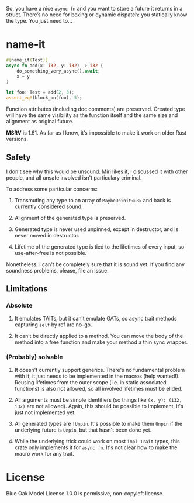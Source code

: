 So, you have a nice `async fn` and you want to store a future it returns in a struct. There’s
no need for boxing or dynamic dispatch: you statically know the type. You just need to...

# name-it

```rust
#[name_it(Test)]
async fn add(x: i32, y: i32) -> i32 {
    do_something_very_async().await;
    x + y
}

let foo: Test = add(2, 3);
assert_eq!(block_on(foo), 5);
```

Function attributes (including doc comments) are preserved. Created type will have the same visibility as the function itself and the same size and alignment as original future.

**MSRV** is 1.61. As far as I know, it’s impossible to make it work on older Rust versions.

## Safety

I don't see why this would be unsound. Miri likes it, I discussed it with other people, and all unsafe involved isn't particulary criminal.

To address some particular concerns:

1. Transmuting any type to an array of `MaybeUninit<u8>` and back is currently considered sound.

2. Alignment of the generated type is preserved.

3. Generated type is never used unpinned, except in destructor, and is never
moved in destructor.

4. Lifetime of the generated type is tied to the lifetimes of every input,
so use-after-free is not possible.

Nonetheless, I can't be completely sure that it is sound yet. If you find any soundness problems, please, file an issue.

## Limitations

### Absolute

1. It emulates TAITs, but it can’t emulate GATs, so async trait methods capturing `self` by ref are no-go.

2. It can’t be directly applied to a method. You can move the body of the method into a free function and make your method a thin sync wrapper.

### (Probably) solvable

1. It doesn't currently support generics. There's no fundamental problem with it, it just needs to be implemented in the macros (help wanted!). Reusing lifetimes from the outer scope (i.e. in static associated functions) is also not allowed, so all involved lifetimes must be elided.

2. All arguments must be simple identifiers (so things like `(x, y): (i32, i32)` are not allowed). Again, this should be possible to implement, it's just not implemented yet.

3. All generated types are `!Unpin`. It's possible to make them `Unpin` if the underlying future is `Unpin`, but that hasn't been done yet.

4. While the underlying trick could work on most `impl Trait` types, this crate only implements it for `async fn`. It's not clear how to make the macro work for any trait.

# License

Blue Oak Model License 1.0.0 is permissive, non-copyleft license.
